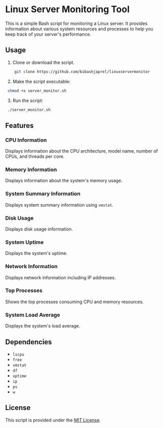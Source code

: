 # Linux Server Monitoring Tool

This is a simple Bash script for monitoring a Linux server. It provides information about various system resources and processes to help you keep track of your server's performance.

## Usage

1. Clone or download the script.
```bash
    git clone https://github.com/bibashjaprel/linuxservermonitor
```
2. Make the script executable:
 ```bash
  chmod +x server_monitor.sh
 ```
3. Run the script:
 ```bash
  ./server_monitor.sh
  ```

## Features

### CPU Information
Displays information about the CPU architecture, model name, number of CPUs, and threads per core.

### Memory Information
Displays information about the system's memory usage.

### System Summary Information
Displays system summary information using `vmstat`.

### Disk Usage
Displays disk usage information.

### System Uptime
Displays the system's uptime.

### Network Information
Displays network information including IP addresses.

### Top Processes
Shows the top processes consuming CPU and memory resources.

### System Load Average
Displays the system's load average.

## Dependencies
- `lscpu`
- `free`
- `vmstat`
- `df`
- `uptime`
- `ip`
- `ps`
- `w`

## License
This script is provided under the [MIT License](LICENSE).


